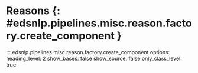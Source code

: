 # Reasons {: #edsnlp.pipelines.misc.reason.factory.create_component }

::: edsnlp.pipelines.misc.reason.factory.create_component
    options:
        heading_level: 2
        show_bases: false
        show_source: false
        only_class_level: true
